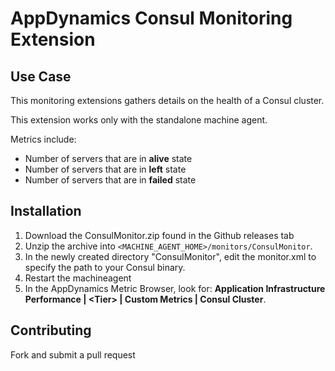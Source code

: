 # AppDynamics Consul Monitoring Extension

## Use Case
This monitoring extensions gathers details on the health of a Consul cluster.

This extension works only with the standalone machine agent.

Metrics include:

* Number of servers that are in **alive** state
* Number of servers that are in **left** state
* Number of servers that are in **failed** state

## Installation
1. Download the ConsulMonitor.zip found in the Github releases tab
2. Unzip the archive into `<MACHINE_AGENT_HOME>/monitors/ConsulMonitor`.
3. In the newly created directory "ConsulMonitor", edit the monitor.xml to specify the path to your Consul binary.
4. Restart the machineagent
5. In the AppDynamics Metric Browser, look for: **Application Infrastructure Performance | <Tier\> | Custom Metrics | Consul Cluster**.


## Contributing

Fork and submit a pull request